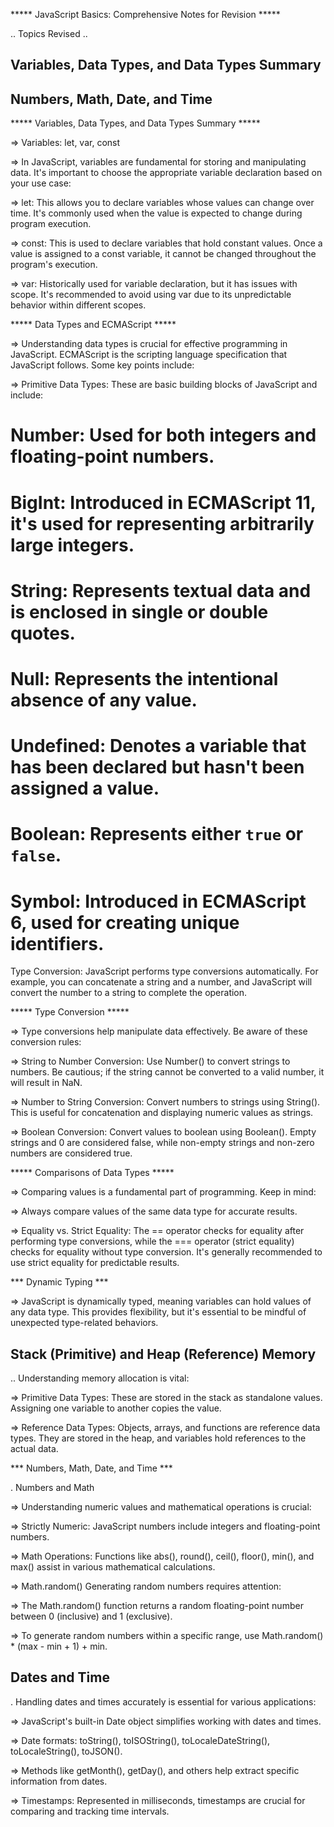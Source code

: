 ***** JavaScript Basics: Comprehensive Notes for Revision *****

.. Topics Revised ..

## Variables, Data Types, and Data Types Summary
## Numbers, Math, Date, and Time

***** Variables, Data Types, and Data Types Summary *****

=> Variables: let, var, const

=> In JavaScript, variables are fundamental for storing and manipulating data. It's important to choose the appropriate variable declaration based on your use case:

=> let: This allows you to declare variables whose values can change over time. It's commonly used when the value is expected to change during program execution.

=> const: This is used to declare variables that hold constant values. Once a value is assigned to a const variable, it cannot be changed throughout the program's execution.

=> var: Historically used for variable declaration, but it has issues with scope. It's recommended to avoid using var due to its unpredictable behavior within different scopes.

***** Data Types and ECMAScript *****

=> Understanding data types is crucial for effective programming in JavaScript. ECMAScript is the scripting language specification that JavaScript follows. Some key points include:

=> Primitive Data Types: These are basic building blocks of JavaScript and include:

# Number: Used for both integers and floating-point numbers.
# BigInt: Introduced in ECMAScript 11, it's used for representing arbitrarily large integers.
# String: Represents textual data and is enclosed in single or double quotes.
# Null: Represents the intentional absence of any value.
# Undefined: Denotes a variable that has been declared but hasn't been assigned a value.
# Boolean: Represents either `true` or `false`.
# Symbol: Introduced in ECMAScript 6, used for creating unique identifiers.

Type Conversion: JavaScript performs type conversions automatically. For example, you can concatenate a string and a number, and JavaScript will convert the number to a string to complete the operation.

***** Type Conversion *****

=> Type conversions help manipulate data effectively. Be aware of these conversion rules:

=> String to Number Conversion: Use Number() to convert strings to numbers. Be cautious; if the string cannot be converted to a valid number, it will result in NaN.

=> Number to String Conversion: Convert numbers to strings using String(). This is useful for concatenation and displaying numeric values as strings.

=> Boolean Conversion: Convert values to boolean using Boolean(). Empty strings and 0 are considered false, while non-empty strings and non-zero numbers are considered true.

***** Comparisons of Data Types *****

=> Comparing values is a fundamental part of programming. Keep in mind:

=> Always compare values of the same data type for accurate results.

=> Equality vs. Strict Equality: The == operator checks for equality after performing type conversions, while the === operator (strict equality) checks for equality without type conversion. It's generally recommended to use strict equality for predictable results.

*** Dynamic Typing ***

=> JavaScript is dynamically typed, meaning variables can hold values of any data type. This provides flexibility, but it's essential to be mindful of unexpected type-related behaviors.

## Stack (Primitive) and Heap (Reference) Memory

.. Understanding memory allocation is vital:

=> Primitive Data Types: These are stored in the stack as standalone values. Assigning one variable to another copies the value.

=> Reference Data Types: Objects, arrays, and functions are reference data types. They are stored in the heap, and variables hold references to the actual data.

*** Numbers, Math, Date, and Time ***

. Numbers and Math

=> Understanding numeric values and mathematical operations is crucial:

=> Strictly Numeric: JavaScript numbers include integers and floating-point numbers.

=> Math Operations: Functions like abs(), round(), ceil(), floor(), min(), and max() assist in various mathematical calculations.

=> Math.random()
Generating random numbers requires attention:

=> The Math.random() function returns a random floating-point number between 0 (inclusive) and 1 (exclusive).

=> To generate random numbers within a specific range, use Math.random() * (max - min + 1) + min.

 ## Dates and Time

. Handling dates and times accurately is essential for various applications:

=> JavaScript's built-in Date object simplifies working with dates and times.

=> Date formats: toString(), toISOString(), toLocaleDateString(), toLocaleString(), toJSON().

=> Methods like getMonth(), getDay(), and others help extract specific information from dates.

=> Timestamps: Represented in milliseconds, timestamps are crucial for comparing and tracking time intervals.